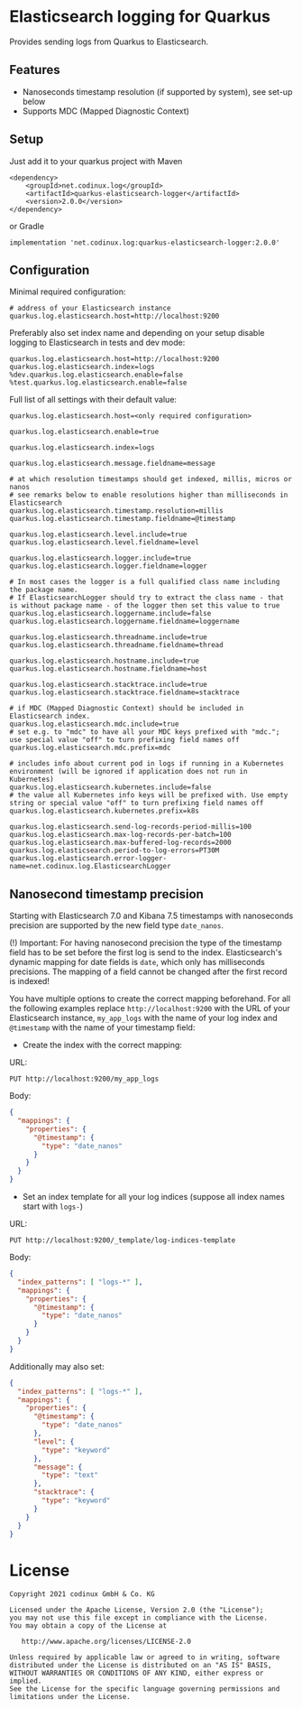 # Elasticsearch logging for Quarkus

Provides sending logs from Quarkus to Elasticsearch.

## Features

- Nanoseconds timestamp resolution (if supported by system), see set-up below
- Supports MDC (Mapped Diagnostic Context)

## Setup

Just add it to your quarkus project with Maven

```
<dependency>
    <groupId>net.codinux.log</groupId>
    <artifactId>quarkus-elasticsearch-logger</artifactId>
    <version>2.0.0</version>
</dependency>
```

or Gradle

```
implementation 'net.codinux.log:quarkus-elasticsearch-logger:2.0.0'
```

## Configuration

Minimal required configuration:
```
# address of your Elasticsearch instance
quarkus.log.elasticsearch.host=http://localhost:9200
```

Preferably also set index name and depending on your setup disable logging to Elasticsearch in tests and dev mode:
```
quarkus.log.elasticsearch.host=http://localhost:9200
quarkus.log.elasticsearch.index=logs
%dev.quarkus.log.elasticsearch.enable=false
%test.quarkus.log.elasticsearch.enable=false
```

Full list of all settings with their default value:
```
quarkus.log.elasticsearch.host=<only required configuration>

quarkus.log.elasticsearch.enable=true

quarkus.log.elasticsearch.index=logs

quarkus.log.elasticsearch.message.fieldname=message

# at which resolution timestamps should get indexed, millis, micros or nanos
# see remarks below to enable resolutions higher than milliseconds in Elasticsearch
quarkus.log.elasticsearch.timestamp.resolution=millis
quarkus.log.elasticsearch.timestamp.fieldname=@timestamp

quarkus.log.elasticsearch.level.include=true
quarkus.log.elasticsearch.level.fieldname=level

quarkus.log.elasticsearch.logger.include=true
quarkus.log.elasticsearch.logger.fieldname=logger

# In most cases the logger is a full qualified class name including the package name.
# If ElasticsearchLogger should try to extract the class name - that is without package name - of the logger then set this value to true
quarkus.log.elasticsearch.loggername.include=false
quarkus.log.elasticsearch.loggername.fieldname=loggername

quarkus.log.elasticsearch.threadname.include=true
quarkus.log.elasticsearch.threadname.fieldname=thread

quarkus.log.elasticsearch.hostname.include=true
quarkus.log.elasticsearch.hostname.fieldname=host

quarkus.log.elasticsearch.stacktrace.include=true
quarkus.log.elasticsearch.stacktrace.fieldname=stacktrace

# if MDC (Mapped Diagnostic Context) should be included in Elasticsearch index.
quarkus.log.elasticsearch.mdc.include=true
# set e.g. to "mdc" to have all your MDC keys prefixed with "mdc."; use special value "off" to turn prefixing field names off
quarkus.log.elasticsearch.mdc.prefix=mdc

# includes info about current pod in logs if running in a Kubernetes environment (will be ignored if application does not run in Kubernetes)
quarkus.log.elasticsearch.kubernetes.include=false
# the value all Kubernetes info keys will be prefixed with. Use empty string or special value "off" to turn prefixing field names off
quarkus.log.elasticsearch.kubernetes.prefix=k8s

quarkus.log.elasticsearch.send-log-records-period-millis=100
quarkus.log.elasticsearch.max-log-records-per-batch=100
quarkus.log.elasticsearch.max-buffered-log-records=2000
quarkus.log.elasticsearch.period-to-log-errors=PT30M
quarkus.log.elasticsearch.error-logger-name=net.codinux.log.ElasticsearchLogger
```

## Nanosecond timestamp precision

Starting with Elasticsearch 7.0 and Kibana 7.5 timestamps with nanoseconds precision are supported by the new field type `date_nanos`.

(!) Important: For having nanosecond precision the type of the timestamp field has to be set before the first log is send to the index. 
Elasticsearch's dynamic mapping for date fields is `date`, which only has milliseconds precisions.
The mapping of a field cannot be changed after the first record is indexed!

You have multiple options to create the correct mapping beforehand.
For all the following examples replace `http://localhost:9200` with the URL of your Elasticsearch instance, `my_app_logs` with the name of your log index and
`@timestamp` with the name of your timestamp field:

- Create the index with the correct mapping:

URL:

`PUT http://localhost:9200/my_app_logs`
 
Body:
```json
{
  "mappings": {
    "properties": {
      "@timestamp": {
        "type": "date_nanos"
      }
    }
  }
}
```

- Set an index template for all your log indices (suppose all index names start with `logs-`)

URL:

`PUT http://localhost:9200/_template/log-indices-template`

Body:
```json
{
  "index_patterns": [ "logs-*" ],
  "mappings": {
    "properties": {
      "@timestamp": {
        "type": "date_nanos"
      }
    }
  }
}
```

Additionally may also set:
```json
{
  "index_patterns": [ "logs-*" ],
  "mappings": {
    "properties": {
      "@timestamp": {
        "type": "date_nanos"
      },
      "level": {
        "type": "keyword"
      },
      "message": {
        "type": "text"
      },
      "stacktrace": {
        "type": "keyword"
      }
    }
  }
}
```


# License

    Copyright 2021 codinux GmbH & Co. KG

    Licensed under the Apache License, Version 2.0 (the "License");
    you may not use this file except in compliance with the License.
    You may obtain a copy of the License at

       http://www.apache.org/licenses/LICENSE-2.0

    Unless required by applicable law or agreed to in writing, software
    distributed under the License is distributed on an "AS IS" BASIS,
    WITHOUT WARRANTIES OR CONDITIONS OF ANY KIND, either express or implied.
    See the License for the specific language governing permissions and
    limitations under the License.